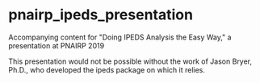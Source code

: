 # pnairp_ipeds_presentation
Accompanying content for "Doing IPEDS Analysis the Easy Way," a presentation at PNAIRP 2019

This presentation would not be possible without the work of Jason Bryer, Ph.D., who developed the ipeds package on which it relies.
